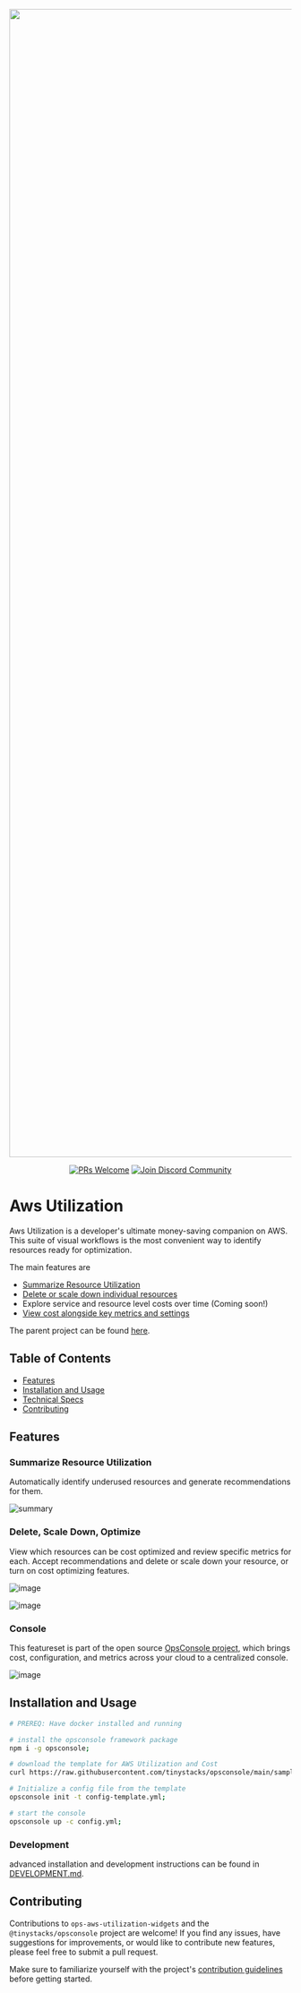 <p align="center">
  <img width="2051" alt="docs-thumbnail" src="https://github.com/tinystacks/ops-aws-utilization-widgets/assets/6458766/bbf70c7b-cd53-4456-88a4-c7bb046d67a2">
</p>

<p align="center">
  <a href='http://makeapullrequest.com'><img alt='PRs Welcome' src='https://img.shields.io/badge/PRs-welcome-brightgreen.svg?style=shields'/></a>
  <a href='https://discord.gg/AZZzdGVCNW'><img alt="Join Discord Community" src="https://img.shields.io/badge/discord%20community-join-blue"/></a>
</p>

# Aws Utilization

Aws Utilization is a developer's ultimate money-saving companion on AWS. This suite of visual workflows is the most convenient way to identify resources ready for optimization.

The main features are

- [Summarize Resource Utilization](#summarize-resource-utilization)
- [Delete or scale down individual resources](#delete-scale-down-optimize)
- Explore service and resource level costs over time (Coming soon!)
- [View cost alongside key metrics and settings](#console)

The parent project can be found [here](https://github.com/tinystacks/opsconsole).

Table of Contents
-----------------
- [Features](#features)
- [Installation and Usage](#installation-and-usage)
- [Technical Specs](#technical-specs)
- [Contributing](#contributing)

## Features

### Summarize Resource Utilization

Automatically identify underused resources and generate recommendations for them.

![summary](https://github.com/tinystacks/ops-aws-utilization-widgets/assets/6458766/1a3f61e5-2d78-4710-9550-5beb4ec15124)


### Delete, Scale Down, Optimize
View which resources can be cost optimized and review specific metrics for each. Accept recommendations and delete or scale down your resource, or turn on cost optimizing features.

![image](https://github.com/tinystacks/ops-aws-utilization-widgets/assets/6458766/71a3b685-2367-4203-8d81-165d7e9434db)

![image](https://github.com/tinystacks/ops-aws-utilization-widgets/assets/6458766/2e793503-00a4-4ae9-a25e-7c67cf68abb2)

### Console
This featureset is part of the open source [OpsConsole project](https://github.com/tinystacks/opsconsole/tree/main), which brings cost, configuration, and metrics across your cloud to a centralized console.

![image](https://github.com/tinystacks/ops-aws-utilization-widgets/assets/6458766/92833653-4681-49af-a5e5-2ec1db525479)

## Installation and Usage

```bash
# PREREQ: Have docker installed and running

# install the opsconsole framework package
npm i -g opsconsole;

# download the template for AWS Utilization and Cost
curl https://raw.githubusercontent.com/tinystacks/opsconsole/main/samples/aws-sample.yml -o config-template.yml;

# Initialize a config file from the template
opsconsole init -t config-template.yml;

# start the console
opsconsole up -c config.yml;
```

### Development
advanced installation and development instructions can be found in [DEVELOPMENT.md](/DEVELOPMENT.md).


## Contributing

Contributions to `ops-aws-utilization-widgets` and the `@tinystacks/opsconsole` project are welcome! If you find any issues, have suggestions for improvements, or would like to contribute new features, please feel free to submit a pull request.

Make sure to familiarize yourself with the project's [contribution guidelines](CONTRIBUTING.md) before getting started.